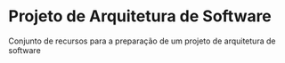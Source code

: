 # Projeto de Arquitetura de Software
Conjunto de recursos para a preparação de um projeto de arquitetura de software
